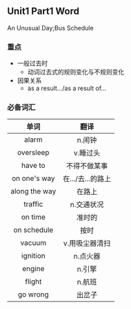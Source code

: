 ## Unit1 Part1 Word
An Unusual Day;Bus Schedule
### 重点
* 一般过去时
    * 动词过去式的规则变化与不规则变化
* 因果关系
    * as a result.../as a result of...

### 必备词汇
| 单词 | 翻译 |
| :--: |:--: |
|alarm|n.闹钟 |
|oversleep|v.睡过头 |
|have to|不得不做某事|
|on one's way|在.../去...的路上|
|along the way|在路上|
|traffic|n.交通状况|
|on time|准时的|
|on schedule|按时|
|vacuum|v.用吸尘器清扫|
|ignition|n.点火器|
|engine|n.引擎|
|flight|n.航班|
|go wrong|出岔子|


